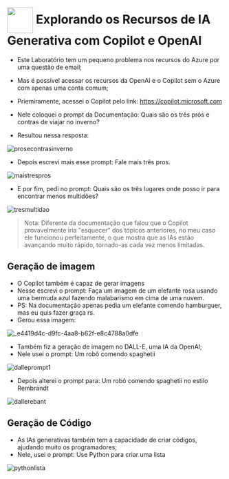 <h1>
     <img align="center" width="60px" src="https://hermes.dio.me/lab_projects/badges/c1203540-e5d4-40d1-a1e8-a7e0387d8abe.png">
    <span> 
        Explorando os Recursos de IA Generativa com Copilot e OpenAI
 </span>
</h1>

- Este Laboratório tem um pequeno problema nos recursos do Azure por uma questão de email;
- Mas é possível acessar os recursos da OpenAI e o Copilot sem o Azure com apenas uma conta comum;

- Priemiramente, acessei o Copilot pelo link: https://copilot.microsoft.com
- Nele coloquei o prompt da Documentação: Quais são os três prós e contras de viajar no inverno?
- Resultou nessa resposta:

![prosecontrasinverno](https://github.com/FernandaMancini/Estudos-DIO/assets/108295414/b1522f7d-93b1-4956-9215-d5433e52f0af)


- Depois escrevi mais esse prompt: Fale mais três pros.

![maistrespros](https://github.com/FernandaMancini/Estudos-DIO/assets/108295414/9d7277cc-cae1-4987-974e-546f5d26d994)

- E por fim, pedi no prompt: Quais são os três lugares onde posso ir para encontrar menos multidões?

![tresmultidao](https://github.com/FernandaMancini/Estudos-DIO/assets/108295414/707b2067-7114-4bc1-ad1c-6865f583f21d)

> Nota: Diferente da documentação que falou que o Copilot provavelmente iria "esquecer" dos tópicos anteriores, no meu caso ele funcionou perfeitamente, o que mostra que as IAs estão avançando muito rápido, tornado-as cada vez menos limitadas. 

## Geração de imagem 

- O Copilot também é capaz de gerar imagens
- Nesse escrevi o prompt: Faça um imagem de um elefante rosa usando uma bermuda azul fazendo malabarismo em cima de uma nuvem.
- PS: Na documentação apenas pedia um elefante comendo hamburguer, mas eu quis fazer graça rs.
- Gerou essa imagem:

![_e4419d4c-d9fc-4aa8-b62f-e8c4788a0dfe](https://github.com/FernandaMancini/Estudos-DIO/assets/108295414/9f81c2c2-4fef-4357-a11a-95318f3ee26b)

- Também fiz a geração de imagem no DALL-E, uma IA da OpenAI;
- Nele usei o prompt: Um robô comendo spaghetii

![dalleprompt1](https://github.com/FernandaMancini/Estudos-DIO/assets/108295414/e2f8c0b5-616c-49f0-958a-fd154fc88186)

- Depois alterei o prompt para: Um robô comendo spaghetii no estilo Rembrandt

![dallerebant](https://github.com/FernandaMancini/Estudos-DIO/assets/108295414/bff58371-c258-43da-929b-4c03a90c15d7)

## Geração de Código

- As IAs generativas também tem a capacidade de criar códigos, ajudando muito os programadores;
- Nele, usei o prompt: Use Python para criar uma lista

![pythonlista](https://github.com/FernandaMancini/Estudos-DIO/assets/108295414/a7aeea4e-9198-429c-822c-e0d3f8b6d7d3)

